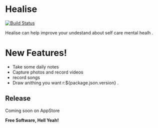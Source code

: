 # Healise

[![Build Status](https://travis-ci.org/joemccann/dillinger.svg?branch=master)](https://travis-ci.org/joemccann/dillinger)

Healise can help improve your undestand about self care mental healh .


# New Features!

  - Take some daily notes
  - Capture photos and record videos
  - record songs
  - Draw anithing you want
  r:${package.json.version} .

Release
----

Coming soon on AppStore


**Free Software, Hell Yeah!**


